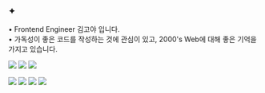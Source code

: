 





### ✦ 

<p>
• Frontend Engineer 김고야 입니다. <br/>
• 가독성이 좋은 코드를 작성하는 것에 관심이 있고, 2000's Web에 대해 좋은 기억을 가지고 있습니다.
</p>
<p>
<img src="https://img.shields.io/badge/React-61DAFB?style=flat&logo=React&logoColor=2C3454"/> 
<img src="https://img.shields.io/badge/JavaScript-F7DF1E?style=flat&logo=JavaScript&logoColor=000000"/>
<img src="https://img.shields.io/badge/TypeScript-3178C6?style=flat&logo=TypeScript&logoColor=ffffff"/> 
</p>
<p>
<img src="https://img.shields.io/badge/Redux-764ABC?style=flat&logo=Redux&logoColor=ffffff"/>
<img src="https://img.shields.io/badge/Axios-5A29E4?style=flat&logo=Axios&logoColor=ffffff"/> 
<img src="https://img.shields.io/badge/Next.js-000000?style=flat&logo=Nextdotjs&logoColor=ffffff"/>
<img src="https://img.shields.io/badge/Vite-646CFF?style=flat&logo=Vite&logoColor=ffffff"/> 
</p>


